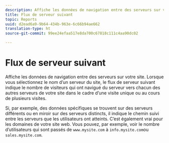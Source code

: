 ```yaml
---
description: Affiche les données de navigation entre des serveurs sur votre site. Lorsque vous sélectionnez le nom d’un serveur du site, le flux de serveur suivant indique le nombre de visiteurs qui ont navigué du serveur vers chacun des autres serveurs de votre site dans le cadre d’une visite unique ou au cours de plusieurs visites.
title: Flux de serveur suivant
topic: Reports
uuid: d2ead6a9-9b64-434b-963e-6c66b94ae662
translation-type: ht
source-git-commit: 99ee24efaa517e8da700c67818c111c4aa90dc02

---
```



# Flux de serveur suivant

Affiche les données de navigation entre des serveurs sur votre site. Lorsque vous sélectionnez le nom d’un serveur du site, le flux de serveur suivant indique le nombre de visiteurs qui ont navigué du serveur vers chacun des autres serveurs de votre site dans le cadre d’une visite unique ou au cours de plusieurs visites.

Si, par exemple, des données spécifiques se trouvent sur des serveurs différents ou en miroir sur des serveurs distincts, il indique le chemin suivi entre les serveurs que les utilisateurs ont atteints. C’est également vrai pour les domaines de votre site web. Vous pouvez, par exemple, voir le nombre d’utilisateurs qui sont passés de `www.mysite.com` à `info.mysite.com`ou `sales.mysite.com`.
